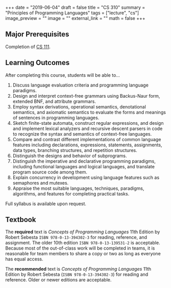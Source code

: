 +++
date = "2019-06-04"
draft = false
title = "CS 310"
summary = "Principles of Programming Languages"
tags = ["lecture", "cs"]
image_preview = ""
image = ""
external_link = ""
math = false
+++

## Major Prerequisites

Completion of [CS 111](../cs111).

## Learning Outcomes

After completing this course, students will be able to...
1.	Discuss language evaluation criteria and programming language paradigms.
2.	Design and interpret context-free grammars using Backus-Naur form, extended BNF, and attribute grammars.
3.	Employ syntax derivations, operational semantics, denotational semantics, and axiomatic semantics to evaluate the forms and meanings of sentences in programming languages.
4.	Sketch finite-state automata, construct regular expressions, and design and implement lexical analyzers and recursive descent parsers in code to recognize the syntax and semantics of context-free languages.
5.	Compare and contrast different implementations of common language features including declarations, expressions, statements, assignments, data types, branching structures, and repetition structures.
6.	Distinguish the designs and behavior of subprograms.
7.	Distinguish the imperative and declarative programming paradigms, including functional languages and logical languages, and translate program source code among them.
8.	Explain concurrency in development using language features such as semaphores and mutexes.
9.	Appraise the most suitable languages, techniques, paradigms, algorithms, and features for completing practical tasks.

Full syllabus is available upon request.

## Textbook

The **required** text is _Concepts of Programming Languages_ 11th Edition by Robert Sebesta `ISBN 978-0-13-394302-3` for reading, reference, and assignment. The older 10th edition `ISBN 978-0-13-139531-2` is acceptable. Because most of the out-of-class work will be completed in teams, it is reasonable for team members to share a copy or two as long as everyone has equal access.

The **recommended** text is _Concepts of Programming Languages_ 11th Edition by Robert Sebesta (`ISBN 978-0-13-394302-3`) for reading and reference. Older or newer editions are acceptable.
